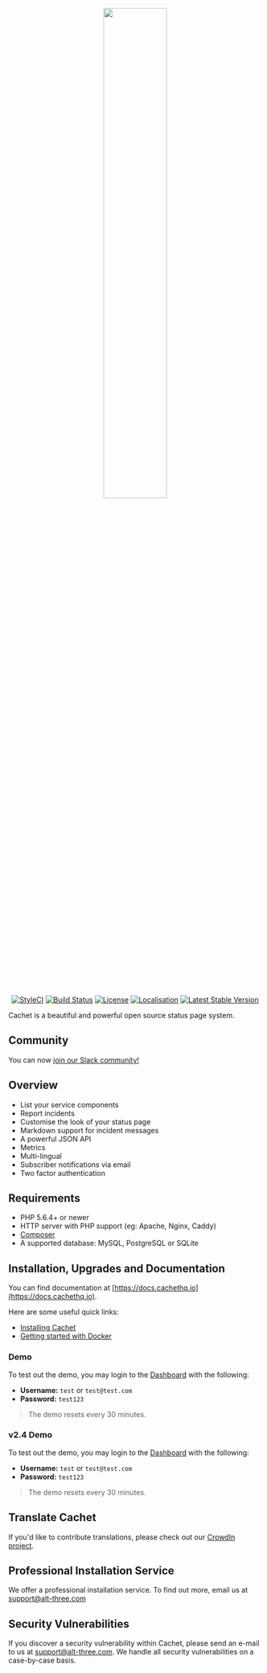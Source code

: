<p align="center"><img src="https://demo.cachethq.io/img/cachet-logo.svg" width="50%"></p>

<p align="center">
<a href="https://styleci.io/repos/26730195/"><img src="https://styleci.io/repos/26730195/shield" alt="StyleCI"></a>
<a href="https://travis-ci.org/CachetHQ/Cachet"><img src="https://img.shields.io/travis/CachetHQ/Cachet/2.4.svg?style=flat-square" alt="Build Status"></a>
<a href="LICENSE"><img src="https://img.shields.io/badge/license-BSD3-brightgreen.svg?style=flat-square" alt="License"></a>
<a href="https://translate.cachethq.io/project/cachet"><img src="https://d322cqt584bo4o.cloudfront.net/cachet/localized.svg" alt="Localisation"></a>
<a href="https://github.com/CachetHQ/Cachet/releases"><img src="https://img.shields.io/github/release/cachethq/cachet.svg?style=flat-square" alt="Latest Stable Version"></a>
</p>

Cachet is a beautiful and powerful open source status page system.

## Community

You can now [join our Slack community!](http://cachethq-slack.herokuapp.com)

## Overview

- List your service components
- Report incidents
- Customise the look of your status page
- Markdown support for incident messages
- A powerful JSON API
- Metrics
- Multi-lingual
- Subscriber notifications via email
- Two factor authentication

## Requirements

- PHP 5.6.4+ or newer
- HTTP server with PHP support (eg: Apache, Nginx, Caddy)
- [Composer](https://getcomposer.org)
- A supported database: MySQL, PostgreSQL or SQLite

## Installation, Upgrades and Documentation

You can find documentation at [https://docs.cachethq.io](https://docs.cachethq.io).

Here are some useful quick links:

- [Installing Cachet](https://docs.cachethq.io/docs/installing-cachet)
- [Getting started with Docker](https://docs.cachethq.io/docs/get-started-with-docker)

### Demo

To test out the demo, you may login to the [Dashboard](https://demo.cachethq.io/dashboard) with the following:

- **Username:** `test` or `test@test.com`
- **Password:** `test123`

> The demo resets every 30 minutes.

### v2.4 Demo

To test out the demo, you may login to the [Dashboard](https://dev.cachethq.io/dashboard) with the following:

- **Username:** `test` or `test@test.com`
- **Password:** `test123`

> The demo resets every 30 minutes.

## Translate Cachet

If you'd like to contribute translations, please check out our [CrowdIn project](https://crowdin.com/project/cachet).

## Professional Installation Service

We offer a professional installation service. To find out more, email us at [support@alt-three.com](mailto:support@alt-three.com?Cachet%20Installation)

## Security Vulnerabilities

If you discover a security vulnerability within Cachet, please send an e-mail to us at support@alt-three.com. We handle all security vulnerabilities on a case-by-case basis.
